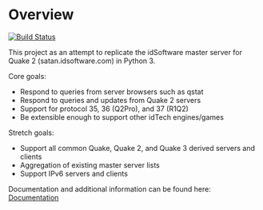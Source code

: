 # Overview

[![Build Status](https://github.com/quakeservices/master/actions/workflows/master.yaml/badge.svg)](https://github.com/quakeservices/master/actions/workflows/master.yaml)

This project as an attempt to replicate the idSoftware master server for Quake 2 (satan.idsoftware.com) in Python 3.

Core goals:
-  Respond to queries from server browsers such as qstat
-  Respond to queries and updates from Quake 2 servers
-  Support for protocol 35, 36 (Q2Pro), and 37 (R1Q2)
-  Be extensible enough to support other idTech engines/games

Stretch goals:
-  Support all common Quake, Quake 2, and Quake 3 derived servers and clients
-  Aggregation of existing master server lists
-  Support IPv6 servers and clients

Documentation and additional information can be found here: [Documentation](https://github.com/quakeservices/documentation/)

